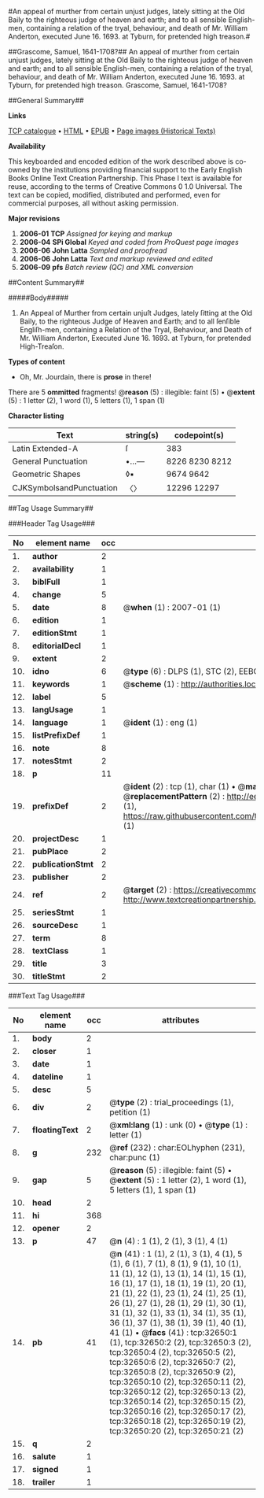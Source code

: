 #An appeal of murther from certain unjust judges, lately sitting at the Old Baily to the righteous judge of heaven and earth; and to all sensible English-men, containing a relation of the tryal, behaviour, and death of Mr. William Anderton, executed June 16. 1693. at Tyburn, for pretended high treason.#

##Grascome, Samuel, 1641-1708?##
An appeal of murther from certain unjust judges, lately sitting at the Old Baily to the righteous judge of heaven and earth; and to all sensible English-men, containing a relation of the tryal, behaviour, and death of Mr. William Anderton, executed June 16. 1693. at Tyburn, for pretended high treason.
Grascome, Samuel, 1641-1708?

##General Summary##

**Links**

[TCP catalogue](http://www.ota.ox.ac.uk/tcp/)  • 
[HTML](http://tei.it.ox.ac.uk/tcp/Texts-HTML/free/A41/A41804.html)  • 
[EPUB](http://tei.it.ox.ac.uk/tcp/Texts-EPUB/free/A41/A41804.epub) • 
[Page images (Historical Texts)](https://data.historicaltexts.jisc.ac.uk/view?pubId=eebo-99828223e&pageId=eebo-99828223e-32650-1)

**Availability**

This keyboarded and encoded edition of the
	       work described above is co-owned by the institutions
	       providing financial support to the Early English Books
	       Online Text Creation Partnership. This Phase I text is
	       available for reuse, according to the terms of Creative
	       Commons 0 1.0 Universal. The text can be copied,
	       modified, distributed and performed, even for
	       commercial purposes, all without asking permission.

**Major revisions**

1. __2006-01__ __TCP__ *Assigned for keying and markup*
1. __2006-04__ __SPi Global__ *Keyed and coded from ProQuest page images*
1. __2006-06__ __John Latta__ *Sampled and proofread*
1. __2006-06__ __John Latta__ *Text and markup reviewed and edited*
1. __2006-09__ __pfs__ *Batch review (QC) and XML conversion*

##Content Summary##

#####Body#####

1. An Appeal of Murther from certain unjuſt Judges, lately ſitting at the Old Baily, to the righteous Judge of Heaven and Earth; and to all ſenſible Engliſh-men, containing a Relation of the Tryal, Behaviour, and Death of Mr. William Anderton, Executed June 16. 1693. at Tyburn, for pretended High-Treaſon.

**Types of content**

  * Oh, Mr. Jourdain, there is **prose** in there!

There are 5 **ommitted** fragments! 
 @__reason__ (5) : illegible: faint (5)  •  @__extent__ (5) : 1 letter (2), 1 word (1), 5 letters (1), 1 span (1)

**Character listing**


|Text|string(s)|codepoint(s)|
|---|---|---|
|Latin Extended-A|ſ|383|
|General Punctuation|•…—|8226 8230 8212|
|Geometric Shapes|◊▪|9674 9642|
|CJKSymbolsandPunctuation|〈〉|12296 12297|

##Tag Usage Summary##

###Header Tag Usage###

|No|element name|occ|attributes|
|---|---|---|---|
|1.|__author__|2||
|2.|__availability__|1||
|3.|__biblFull__|1||
|4.|__change__|5||
|5.|__date__|8| @__when__ (1) : 2007-01 (1)|
|6.|__edition__|1||
|7.|__editionStmt__|1||
|8.|__editorialDecl__|1||
|9.|__extent__|2||
|10.|__idno__|6| @__type__ (6) : DLPS (1), STC (2), EEBO-CITATION (1), PROQUEST (1), VID (1)|
|11.|__keywords__|1| @__scheme__ (1) : http://authorities.loc.gov/ (1)|
|12.|__label__|5||
|13.|__langUsage__|1||
|14.|__language__|1| @__ident__ (1) : eng (1)|
|15.|__listPrefixDef__|1||
|16.|__note__|8||
|17.|__notesStmt__|2||
|18.|__p__|11||
|19.|__prefixDef__|2| @__ident__ (2) : tcp (1), char (1)  •  @__matchPattern__ (2) : ([0-9\-]+):([0-9IVX]+) (1), (.+) (1)  •  @__replacementPattern__ (2) : http://eebo.chadwyck.com/downloadtiff?vid=$1&page=$2 (1), https://raw.githubusercontent.com/textcreationpartnership/Texts/master/tcpchars.xml#$1 (1)|
|20.|__projectDesc__|1||
|21.|__pubPlace__|2||
|22.|__publicationStmt__|2||
|23.|__publisher__|2||
|24.|__ref__|2| @__target__ (2) : https://creativecommons.org/publicdomain/zero/1.0/ (1), http://www.textcreationpartnership.org/docs/. (1)|
|25.|__seriesStmt__|1||
|26.|__sourceDesc__|1||
|27.|__term__|8||
|28.|__textClass__|1||
|29.|__title__|3||
|30.|__titleStmt__|2||


###Text Tag Usage###

|No|element name|occ|attributes|
|---|---|---|---|
|1.|__body__|2||
|2.|__closer__|1||
|3.|__date__|1||
|4.|__dateline__|1||
|5.|__desc__|5||
|6.|__div__|2| @__type__ (2) : trial_proceedings (1), petition (1)|
|7.|__floatingText__|2| @__xml:lang__ (1) : unk (0)  •  @__type__ (1) : letter (1)|
|8.|__g__|232| @__ref__ (232) : char:EOLhyphen (231), char:punc (1)|
|9.|__gap__|5| @__reason__ (5) : illegible: faint (5)  •  @__extent__ (5) : 1 letter (2), 1 word (1), 5 letters (1), 1 span (1)|
|10.|__head__|2||
|11.|__hi__|368||
|12.|__opener__|2||
|13.|__p__|47| @__n__ (4) : 1 (1), 2 (1), 3 (1), 4 (1)|
|14.|__pb__|41| @__n__ (41) : 1 (1), 2 (1), 3 (1), 4 (1), 5 (1), 6 (1), 7 (1), 8 (1), 9 (1), 10 (1), 11 (1), 12 (1), 13 (1), 14 (1), 15 (1), 16 (1), 17 (1), 18 (1), 19 (1), 20 (1), 21 (1), 22 (1), 23 (1), 24 (1), 25 (1), 26 (1), 27 (1), 28 (1), 29 (1), 30 (1), 31 (1), 32 (1), 33 (1), 34 (1), 35 (1), 36 (1), 37 (1), 38 (1), 39 (1), 40 (1), 41 (1)  •  @__facs__ (41) : tcp:32650:1 (1), tcp:32650:2 (2), tcp:32650:3 (2), tcp:32650:4 (2), tcp:32650:5 (2), tcp:32650:6 (2), tcp:32650:7 (2), tcp:32650:8 (2), tcp:32650:9 (2), tcp:32650:10 (2), tcp:32650:11 (2), tcp:32650:12 (2), tcp:32650:13 (2), tcp:32650:14 (2), tcp:32650:15 (2), tcp:32650:16 (2), tcp:32650:17 (2), tcp:32650:18 (2), tcp:32650:19 (2), tcp:32650:20 (2), tcp:32650:21 (2)|
|15.|__q__|2||
|16.|__salute__|1||
|17.|__signed__|1||
|18.|__trailer__|1||

